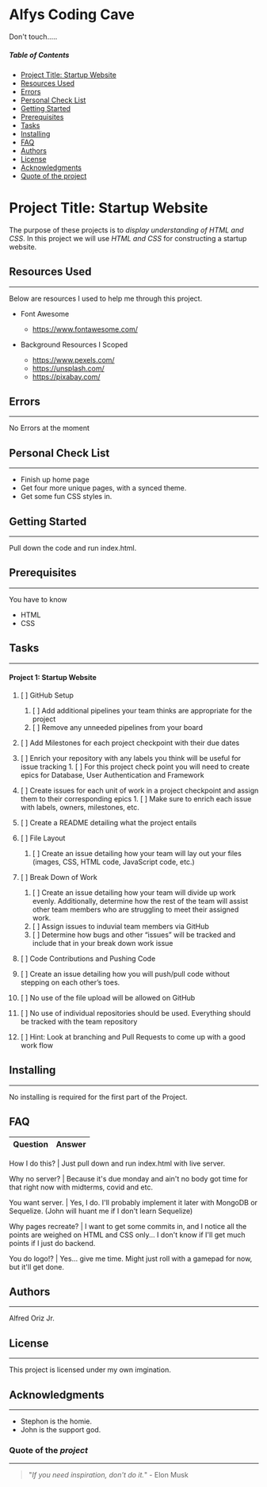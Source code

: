 # Alfys Coding Cave

Don't touch.....



<!-- Table of contents for people navigate quicker
*Issues exist with the spacing within the ID call '%20' is not working properly and will not link to topics unable to resolve-->

##### Table of Contents

- [Project Title: Startup Website ](#project-title-startup-website)
- [Resources Used](#Resources-Used)
- [Errors](#Errors)
- [Personal Check List](#Personal-Check-List)
- [Getting Started](#Getting-Started)
- [Prerequisites](#Prerequisites)
- [Tasks](#Tasks)
- [Installing](#Installing)
- [FAQ](#faq)
- [Authors](#Authors)
- [License](#License)
- [Acknowledgments](#Acknowledgments)
- [Quote of the project](#Quote-of-the-project)

<!--The project name for this assignment-->

# Project Title: Startup Website

The purpose of these projects is to _display understanding of HTML and CSS_. In this project we will use _HTML and CSS_ for constructing a startup website.

<!--Resources I used to research and help me conceptually-->

## Resources Used

---

Below are resources I used to help me through this project.

- Font Awesome

  - https://www.fontawesome.com/

- Background Resources I Scoped
  - https://www.pexels.com/
  - https://unsplash.com/
  - https://pixabay.com/

<!--List of Erros I'm facing-->

## Errors

---

No Errors at the moment

<!--Things that I want to add to the project-->

## Personal Check List

---

- Finish up home page
- Get four more unique pages, with a synced theme.
- Get some fun CSS styles in.

<!--To explain how to start-->

## Getting Started

---

Pull down the code and run index.html.

<!--The knowledge required before moving on-->

## Prerequisites

---

You have to know

- HTML
- CSS
<!--List of Tasks-->

## Tasks

---

<!--Tasks for Project-->

#### Project 1: Startup Website

1. [ ] GitHub Setup

   1. [ ] Add additional pipelines your team thinks are appropriate for the project
   2. [ ] Remove any unneeded pipelines from your board

2. [ ] Add Milestones for each project checkpoint with their due dates

3. [ ] Enrich your repository with any labels you think will be useful for issue tracking 1. [ ] For this project check point you will need to create epics for Database, User
       Authentication and Framework

4. [ ] Create issues for each unit of work in a project checkpoint and assign them to their
       corresponding epics 1. [ ] Make sure to enrich each issue with labels, owners, milestones, etc.

5. [ ] Create a README detailing what the project entails

6. [ ] File Layout
   1. [ ] Create an issue detailing how your team will lay out your files (images, CSS, HTML code,
          JavaScript code, etc.)
7. [ ] Break Down of Work
    1. [ ] Create an issue detailing how your team will divide up work evenly. Additionally, determine
how the rest of the team will assist other team members who are struggling to meet their
assigned work.
    2. [ ] Assign issues to induvial team members via GitHub
    3. [ ] Determine how bugs and other “issues” will be tracked and include that in your break down
work issue

8. [ ] Code Contributions and Pushing Code
 1. [ ] Create an issue detailing how you will push/pull code without stepping on each other’s toes. 
 2. [ ] No use of the file upload will be allowed on GitHub
 3. [ ] No use of individual repositories should be used. Everything should be tracked with the
team repository
4. [ ] Hint: Look at branching and Pull Requests to come up with a good work flow

<!--Installing Heading (none required)-->

## Installing

---

No installing is required for the first part of the Project.

<!--FAQ for Team-->

## FAQ
Question | Answer
------------ | -------------

How I do this? | Just pull down and run index.html with live server.

Why no server? | Because it's due monday and ain't no body got time for that right now with midterms, covid and etc.

You want server. | Yes, I do. I'll probably implement it later with MongoDB or Sequelize. (John will huant me if I don't learn Sequelize)

Why pages recreate? | I want to get some commits in, and I notice all the points are weighed on HTML and CSS only... I don't know if I'll get much points if I just do backend.

You do logo!? | Yes... give me time. Might just roll with a gamepad for now, but it'll get done.

<!--Author Heading-->

## Authors

---

Alfred Oriz Jr.

<!--Licensing Heading-->

## License

---

This project is licensed under my own imgination.

<!--Acknowledgements Heading-->

## Acknowledgments

---

* Stephon is the homie.
* John is the support god.

<!--Quote od the "project" Heading-->

### Quote of the _project_

---

> "_If you need inspiration, don't do it._" - Elon Musk
